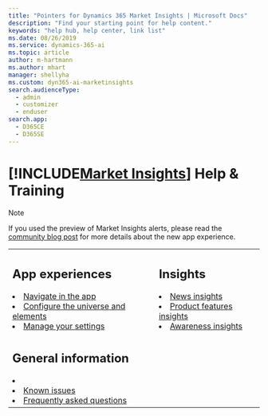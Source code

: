 ```yaml
---
title: "Pointers for Dynamics 365 Market Insights | Microsoft Docs"
description: "Find your starting point for help content."
keywords: "help hub, help center, link list"
ms.date: 08/26/2019
ms.service: dynamics-365-ai
ms.topic: article
author: m-hartmann
ms.author: mhart
manager: shellyha
ms.custom: dyn365-ai-marketinsights
search.audienceType: 
  - admin
  - customizer
  - enduser
search.app: 
  - D365CE
  - D365SE
---
```


# [!INCLUDE[Market Insights](../includes/pn-market-insights-short.md)] Help & Training

> [!NOTE]
> If you used the preview of Market Insights alerts, please read the [community blog post](https://community.dynamics.com/365/aimarketinsights/b/marketinsightsteamblog/posts/introducing-a-new-app-experience-for-dynamics-365-market-insights ) for more details about the new app experience.

<table>
<tr>
<td>

<h2> App experiences</h2>

<li><a href="navigation.md" data-raw-source="[Navigate in the app](navigation.md)">Navigate in the app</a></li>
<li><a href="universe.md" data-raw-source="[Configure the universe and elements](universe.md)">Configure the universe and elements</a></li>
<li><a href="settings.md" data-raw-source="[Manage your settings](settings.md)">Manage your settings</a></li>
</td>

<td>

<h2> Insights </h2>

<li><a href="news-events-insights.md" data-raw-source="[News insights](news-events-insights.md)">News insights</a></li>
<li><a href="product-insights.md" data-raw-source="[Product features insight](product-insights.md)">Product features insights</a></li>
<li><a href="awareness-insights.md" data-raw-source="[Awareness insights](awareness-insights.md)">Awareness insights</a></li>
</td>
</tr>

<tr>
<td>

<h2> General information </h2>

<li><a href="overview.md" data-raw-source="[Market Insights overview](overview.md)">
<li><a href="known-issues.md" data-raw-source="[Known issues](known-issues.md)">Known issues</a></li>
<li><a href="faq.md" data-raw-source="[Frequently asked questions](faq.md)">Frequently asked questions</a></li>
</td>

<td>


</td>
</tr>
</table>
